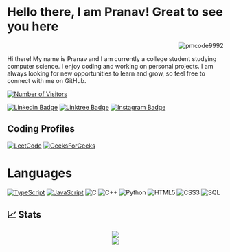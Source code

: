 <!--
**pmcode9992/pmcode9992** is a ✨ _special_ ✨ repository because its `README.md` (this file) appears on your GitHub profile.

Here are some ideas to get you started:

- 🔭 I’m currently working on ...
- 🌱 I’m currently learning ...
- 👯 I’m looking to collaborate on ...
- 🤔 I’m looking for help with ...
- 💬 Ask me about ...
- 📫 How to reach me: ...
- 😄 Pronouns: ...
- ⚡ Fun fact: ...
-->

# Hello there, I am Pranav! Great to see you here
<p align="right"> <img src="https://komarev.com/ghpvc/?username=pmcode9992&label=Profile%20views&color=0e75b6&style=flat" alt="pmcode9992" /> </p>


Hi there! My name is Pranav and I am currently a college student studying computer science. I enjoy coding and working on personal projects. I am always looking for new opportunities to learn and grow, so feel free to connect with me on GitHub.


<a href="https://github.com/pmcode9992/"><img src="https://visitor-badge.laobi.icu/badge?page_id=pmcode9992/pmcode9992.github.io" alt="Number of Visitors"></a>

[![Linkedin Badge](https://img.shields.io/badge/LinkedIn-0077B5?style=for-the-badge&logo=linkedin&logoColor=white&link=https://www.linkedin.com/in/pranavmurthy201/)](https://www.linkedin.com/in/pranavmurthy201/)
[![Linktree Badge](https://img.shields.io/badge/linktree-39E09B?style=for-the-badge&logo=linktree&logoColor=black)](https://linktr.ee/pranavmurthy)
[![Instagram Badge](https://img.shields.io/badge/Instagram-E4405F?style=for-the-badge&logo=instagram&logoColor=white&link=https://instagram.com/pranavm59/)](https://instagram.com/pranavm59)




## Coding Profiles

[![LeetCode](https://img.shields.io/badge/-LeetCode-FFA116?style=for-the-badge&logo=LeetCode&logoColor=black)]((https://leetcode.com/u/pranavm59/))
[![GeeksForGeeks](https://img.shields.io/badge/-GeeksForGeeks-green?style=for-the-badge&logo=GeeksForGeeks&logoColor=white)](https://www.geeksforgeeks.org/user/pmcode9992/)

# Languages

[![TypeScript](https://img.shields.io/badge/TypeScript-3178C6?style=for-the-badge&logo=typescript&logoColor=white)](https://www.typescriptlang.org/)
[![JavaScript](https://img.shields.io/badge/JavaScript-F7DF1E?style=for-the-badge&logo=javascript&logoColor=white)](https://developer.mozilla.org/en-US/docs/Web/JavaScript)
![C](https://img.shields.io/badge/C-00599C?style=for-the-badge&logo=c&logoColor=white)
![C++](https://img.shields.io/badge/C%2B%2B-00599C?style=for-the-badge&logo=c%2B%2B&logoColor=white)
![Python](https://img.shields.io/badge/Python-3776AB?style=for-the-badge&logo=python&logoColor=white)
![HTML5](https://img.shields.io/badge/HTML5-E34F26?style=for-the-badge&logo=html5&logoColor=white)
![CSS3](https://img.shields.io/badge/CSS3-1572B6?style=for-the-badge&logo=css3&logoColor=white)
![SQL](https://img.shields.io/badge/MySQL-00000F?style=for-the-badge&logo=mysql&logoColor=white)





## 📈 Stats

<p align ="center">
<img src="https://github-readme-stats.vercel.app/api?username=pmcode9992"/><br />
<img align="center" src="https://github-readme-streak-stats.herokuapp.com/?user=pmcode9992&theme=tokyonight" />
</p>
